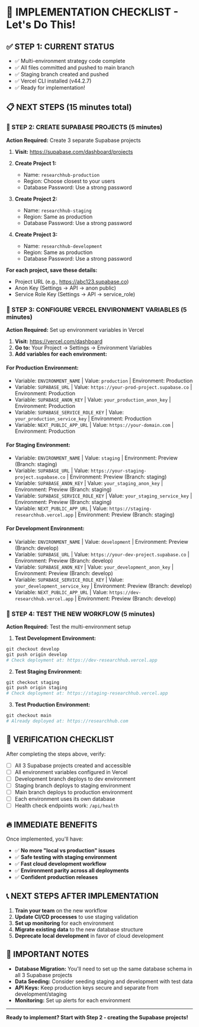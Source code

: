 # 🚀 IMPLEMENTATION CHECKLIST - Let's Do This!

## ✅ STEP 1: CURRENT STATUS
- ✅ Multi-environment strategy code complete
- ✅ All files committed and pushed to main branch
- ✅ Staging branch created and pushed
- ✅ Vercel CLI installed (v44.2.7)
- ✅ Ready for implementation!

## 📋 NEXT STEPS (15 minutes total)

### 🎯 STEP 2: CREATE SUPABASE PROJECTS (5 minutes)

**Action Required:** Create 3 separate Supabase projects

1. **Visit:** https://supabase.com/dashboard/projects
2. **Create Project 1:**
   - Name: `researchhub-production`
   - Region: Choose closest to your users
   - Database Password: Use a strong password
   
3. **Create Project 2:**
   - Name: `researchhub-staging`
   - Region: Same as production
   - Database Password: Use a strong password
   
4. **Create Project 3:**
   - Name: `researchhub-development`
   - Region: Same as production
   - Database Password: Use a strong password

**For each project, save these details:**
- Project URL (e.g., https://abc123.supabase.co)
- Anon Key (Settings → API → anon public)
- Service Role Key (Settings → API → service_role)

### 🔧 STEP 3: CONFIGURE VERCEL ENVIRONMENT VARIABLES (5 minutes)

**Action Required:** Set up environment variables in Vercel

1. **Visit:** https://vercel.com/dashboard
2. **Go to:** Your Project → Settings → Environment Variables
3. **Add variables for each environment:**

#### For Production Environment:
- Variable: `ENVIRONMENT_NAME` | Value: `production` | Environment: Production
- Variable: `SUPABASE_URL` | Value: `https://your-prod-project.supabase.co` | Environment: Production
- Variable: `SUPABASE_ANON_KEY` | Value: `your_production_anon_key` | Environment: Production
- Variable: `SUPABASE_SERVICE_ROLE_KEY` | Value: `your_production_service_key` | Environment: Production
- Variable: `NEXT_PUBLIC_APP_URL` | Value: `https://your-domain.com` | Environment: Production

#### For Staging Environment:
- Variable: `ENVIRONMENT_NAME` | Value: `staging` | Environment: Preview (Branch: staging)
- Variable: `SUPABASE_URL` | Value: `https://your-staging-project.supabase.co` | Environment: Preview (Branch: staging)
- Variable: `SUPABASE_ANON_KEY` | Value: `your_staging_anon_key` | Environment: Preview (Branch: staging)
- Variable: `SUPABASE_SERVICE_ROLE_KEY` | Value: `your_staging_service_key` | Environment: Preview (Branch: staging)
- Variable: `NEXT_PUBLIC_APP_URL` | Value: `https://staging-researchhub.vercel.app` | Environment: Preview (Branch: staging)

#### For Development Environment:
- Variable: `ENVIRONMENT_NAME` | Value: `development` | Environment: Preview (Branch: develop)
- Variable: `SUPABASE_URL` | Value: `https://your-dev-project.supabase.co` | Environment: Preview (Branch: develop)
- Variable: `SUPABASE_ANON_KEY` | Value: `your_development_anon_key` | Environment: Preview (Branch: develop)
- Variable: `SUPABASE_SERVICE_ROLE_KEY` | Value: `your_development_service_key` | Environment: Preview (Branch: develop)
- Variable: `NEXT_PUBLIC_APP_URL` | Value: `https://dev-researchhub.vercel.app` | Environment: Preview (Branch: develop)

### 🧪 STEP 4: TEST THE NEW WORKFLOW (5 minutes)

**Action Required:** Test the multi-environment setup

1. **Test Development Environment:**
```powershell
git checkout develop
git push origin develop
# Check deployment at: https://dev-researchhub.vercel.app
```

2. **Test Staging Environment:**
```powershell
git checkout staging
git push origin staging
# Check deployment at: https://staging-researchhub.vercel.app
```

3. **Test Production Environment:**
```powershell
git checkout main
# Already deployed at: https://researchhub.com
```

## 🎯 VERIFICATION CHECKLIST

After completing the steps above, verify:

- [ ] All 3 Supabase projects created and accessible
- [ ] All environment variables configured in Vercel
- [ ] Development branch deploys to dev environment
- [ ] Staging branch deploys to staging environment
- [ ] Main branch deploys to production environment
- [ ] Each environment uses its own database
- [ ] Health check endpoints work: `/api/health`

## 🔥 IMMEDIATE BENEFITS

Once implemented, you'll have:
- ✅ **No more "local vs production" issues**
- ✅ **Safe testing with staging environment**
- ✅ **Fast cloud development workflow**
- ✅ **Environment parity across all deployments**
- ✅ **Confident production releases**

## 📞 NEXT STEPS AFTER IMPLEMENTATION

1. **Train your team** on the new workflow
2. **Update CI/CD processes** to use staging validation
3. **Set up monitoring** for each environment
4. **Migrate existing data** to the new database structure
5. **Deprecate local development** in favor of cloud development

## 🚨 IMPORTANT NOTES

- **Database Migration:** You'll need to set up the same database schema in all 3 Supabase projects
- **Data Seeding:** Consider seeding staging and development with test data
- **API Keys:** Keep production keys secure and separate from development/staging
- **Monitoring:** Set up alerts for each environment

---

**Ready to implement? Start with Step 2 - creating the Supabase projects!**
